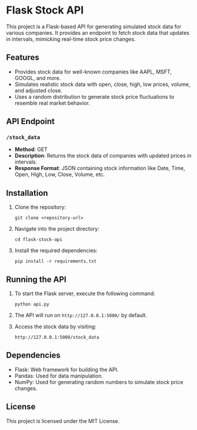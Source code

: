 # Flask Stock API

This project is a Flask-based API for generating simulated stock data for various companies. It provides an endpoint to fetch stock data that updates in intervals, mimicking real-time stock price changes.

## Features

- Provides stock data for well-known companies like AAPL, MSFT, GOOGL, and more.
- Simulates realistic stock data with open, close, high, low prices, volume, and adjusted close.
- Uses a random distribution to generate stock price fluctuations to resemble real market behavior.

## API Endpoint

### `/stock_data`

- **Method**: GET
- **Description**: Returns the stock data of companies with updated prices in intervals.
- **Response Format**: JSON containing stock information like Date, Time, Open, High, Low, Close, Volume, etc.

## Installation

1. Clone the repository:
    ```
    git clone <repository-url>
    ```
2. Navigate into the project directory:
    ```
    cd flask-stock-api
    ```
3. Install the required dependencies:
    ```
    pip install -r requirements.txt
    ```

## Running the API

1. To start the Flask server, execute the following command:
    ```
    python api.py
    ```
2. The API will run on `http://127.0.0.1:5000/` by default.

3. Access the stock data by visiting:
    ```
    http://127.0.0.1:5000/stock_data
    ```

## Dependencies

- Flask: Web framework for building the API.
- Pandas: Used for data manipulation.
- NumPy: Used for generating random numbers to simulate stock price changes.

## License

This project is licensed under the MIT License.
